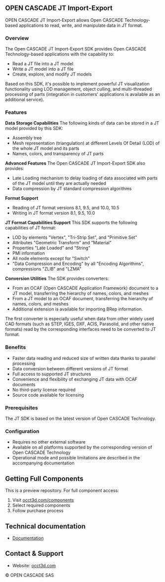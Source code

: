## OPEN CASCADE JT Import-Export

OPEN CASCADE JT Import-Export allows Open CASCADE Technology-based applications to read, write, and manipulate data in JT format.

### Overview
The Open CASCADE JT Import-Export SDK provides Open CASCADE Technology-based applications with the capability to:
- Read a JT file into a JT model
- Write a JT model into a JT file
- Create, explore, and modify JT models

Based on this SDK, it's possible to implement powerful JT visualization functionality using LOD management, object culling, and multi-threaded processing of parts (integration in customers' applications is available as an additional service).

### Features
**Data Storage Capabilities**
The following kinds of data can be stored in a JT model provided by this SDK:
- Assembly tree
- Mesh representation (triangulation) at different Levels Of Detail (LOD) of the whole JT model and its parts
- Names, colors, and transparency of JT parts

**Advanced Features**
The Open CASCADE JT Import-Export SDK also provides:
- Late Loading mechanism to delay loading of data associated with parts of the JT model until they are actually needed
- Data compression by JT standard compression algorithms

**Format Support**
- Reading of JT format versions 8.1, 9.5, and 10.0, 10.5
- Writing in JT format version 8.1, 9.5, 10.0

**JT Format Capabilities Support**
This SDK supports the following capabilities of JT format:
- LOD by elements "Vertex", "Tri-Strip Set", and "Primitive Set"
- Attributes "Geometric Transform" and "Material"
- Properties "Late Loaded" and "String"
- PMI information
- All node elements except for "Switch"
- "Data Compression and Encoding" by all "Encoding Algorithms", compressions "ZLIB" and "LZMA"

**Conversion Utilities**
The SDK provides converters:
- From an OCAF (Open CASCADE Application Framework) document to a JT model, transferring the hierarchy of names, colors, and meshes
- From a JT model to an OCAF document, transferring the hierarchy of names, colors, and meshes
- Additional extension is available for importing BRep information.

The first converter is especially useful when data from other widely used CAD formats (such as STEP, IGES, DXF, ACIS, Parasolid, and other native formats) read by the corresponding interfaces need to be converted to JT format.

### Benefits
- Faster data reading and reduced size of written data thanks to parallel processing
- Data conversion between different versions of JT format
- Full access to supported JT structures
- Convenience and flexibility of exchanging JT data with OCAF documents
- No third-party license required
- Source code available for licensing

### Prerequisites
The JT SDK is based on the latest version of Open CASCADE Technology.

### Configuration
- Requires no other external software
- Available on all platforms supported by the corresponding version of Open CASCADE Technology
- Operational mode and possible limitations are described in the accompanying documentation

## Getting Full Components
This is a preview repository. For full component access:
1. Visit [occt3d.com/components](https://occt3d.com/components/)
2. Select required components
3. Follow purchase process

## Technical documentation

- [Documentation](./Documentation/jt_interface.md)

## Contact & Support
- Website: [occt3d.com](https://occt3d.com)

© OPEN CASCADE SAS